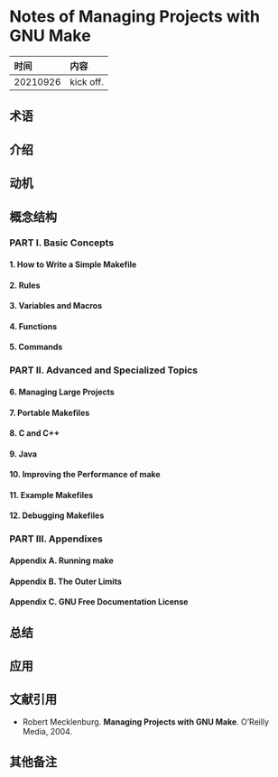 # Notes of **Managing Projects with GNU Make**


|时间|内容|
|:---|:---|
|20210926|kick off.|

## 术语

<!-- 记录阅读过程中出现的关键字及其简单的解释. -->

## 介绍

<!-- 描述书籍阐述观点的来源、拟解决的关键性问题和采用的方法论等. -->

## 动机

<!-- 描述阅读书籍的动机, 要达到什么目的等. -->

## 概念结构

<!-- 描述书籍的行文结构, 核心主题和子主题的内容结构和关系. -->

### PART I. Basic Concepts

#### 1. How to Write a Simple Makefile
#### 2. Rules
#### 3. Variables and Macros
#### 4. Functions
#### 5. Commands
### PART II. Advanced and Specialized Topics
#### 6. Managing Large Projects
#### 7. Portable Makefiles
#### 8. C and C++
#### 9. Java
#### 10. Improving the Performance of make
#### 11. Example Makefiles
#### 12. Debugging Makefiles
### PART III. Appendixes
#### Appendix A. Running make
#### Appendix B. The Outer Limits
#### Appendix C. GNU Free Documentation License

## 总结

<!-- 概要记录书籍中如何解决关键性问题的. -->

## 应用

<!-- 记录如何使用书籍中方法论解决你自己的问题. -->

## 文献引用

<!-- 记录相关的和进一步阅读资料: 文献、网页链接等. -->

- Robert Mecklenburg. **Managing Projects with GNU Make**. O’Reilly Media, 2004.

## 其他备注
